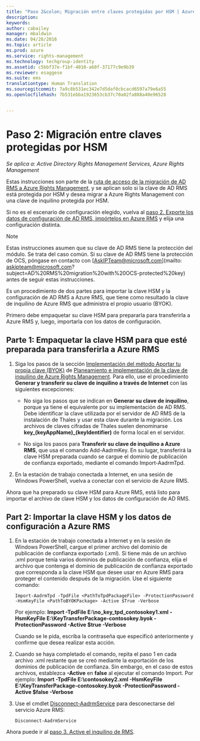 ```yaml
---
title: "Paso 2&colon; Migración entre claves protegidas por HSM | Azure RMS"
description: 
keywords: 
author: cabailey
manager: mbaldwin
ms.date: 04/28/2016
ms.topic: article
ms.prod: azure
ms.service: rights-management
ms.technology: techgroup-identity
ms.assetid: c5bbf37e-f1bf-4010-a60f-37177c9e9b39
ms.reviewer: esaggese
ms.suite: ems
translationtype: Human Translation
ms.sourcegitcommit: 7a9c8b531ec342e7d5daf0cbcacd6597a79e6a55
ms.openlocfilehash: 7b531ebba1923653cb37c70a02fa888a40e96528


---
```


# Paso 2: Migración entre claves protegidas por HSM

*Se aplica a: Active Directory Rights Management Services, Azure Rights Management*


Estas instrucciones son parte de la [ruta de acceso de la migración de AD RMS a Azure Rights Management](migrate-from-ad-rms-to-azure-rms.md), y se aplican solo si la clave de AD RMS está protegida por HSM y desea migrar a Azure Rights Management con una clave de inquilino protegida por HSM. 

Si no es el escenario de configuración elegido, vuelva al [paso 2. Exporte los datos de configuración de AD RMS, impórtelos en Azure RMS](migrate-from-ad-rms-phase1.md#step-2-export-configuration-data-from-ad-rms-and-import-it-to-azure-rms) y elija una configuración distinta.

> [!NOTE]
> Estas instrucciones asumen que su clave de AD RMS tiene la protección del módulo. Se trata del caso común. Si su clave de AD RMS tiene la protección de OCS, póngase en contacto con [AskIPTeam@microsoft.com](mailto: askipteam@microsoft.com?subject=AD%20RMS%20migration%20with%20OCS-protected%20key) antes de seguir estas instrucciones.

Es un procedimiento de dos partes para importar la clave HSM y la configuración de AD RMS a Azure RMS, que tiene como resultado la clave de inquilino de Azure RMS que administra el propio usuario (BYOK).

Primero debe empaquetar su clave HSM para prepararla para transferirla a Azure RMS y, luego, importarla con los datos de configuración.

## Parte 1: Empaquetar la clave HSM para que esté preparada para transferirla a Azure RMS

1.  Siga los pasos de la sección [Implementación del método Aportar tu propia clave (BYOK)](plan-implement-tenant-key.md#implementing-your-azure-rights-management-tenant-key) de [Planeamiento e implementación de la clave de inquilino de Azure Rights Management](plan-implement-tenant-key.md). Para ello, use el procedimiento **Generar y transferir su clave de inquilino a través de Internet** con las siguientes excepciones:

    -   No siga los pasos que se indican en **Generar su clave de inquilino**, porque ya tiene el equivalente por su implementación de AD RMS. Debe identificar la clave utilizada por el servidor de AD RMS de la instalación de Thales y usar esta clave durante la migración. Los archivos de claves cifradas de Thales suelen denominarse **key_(keyAppName)_(keyIdentifier)** de forma local en el servidor.

    -   No siga los pasos para **Transferir su clave de inquilino a Azure RMS**, que usa el comando Add-AadrmKey.  En su lugar, transferirá la clave HSM preparada cuando se cargue el dominio de publicación de confianza exportado, mediante el comando Import-AadrmTpd.

2.  En la estación de trabajo conectada a Internet, en una sesión de Windows PowerShell, vuelva a conectar con el servicio de Azure RMS.

Ahora que ha preparado su clave HSM para Azure RMS, está listo para importar el archivo de clave HSM y los datos de configuración de AD RMS.

## Part 2: Importar la clave HSM y los datos de configuración a Azure RMS

1.  En la estación de trabajo conectada a Internet y en la sesión de Windows PowerShell, cargue el primer archivo del dominio de publicación de confianza exportado (.xml). Si tiene más de un archivo .xml porque tenía varios dominios de publicación de confianza, elija el archivo que contenga el dominio de publicación de confianza exportado que corresponda a la clave HSM que desee usar en Azure RMS para proteger el contenido después de la migración. Use el siguiente comando:

    ```
    Import-AadrmTpd -TpdFile <PathToTpdPackageFile> -ProtectionPassword -HsmKeyFile <PathToBYOKPackage> -Active $True -Verbose
    ```
    Por ejemplo: **Import -TpdFile E:\no_key_tpd_contosokey1.xml  -HsmKeyFile E:\KeyTransferPackage-contosokey.byok -ProtectionPassword -Active $true -Verbose**

    Cuando se le pida, escriba la contraseña que especificó anteriormente y confirme que desea realizar esta acción.

2.  Cuando se haya completado el comando, repita el paso 1 en cada archivo .xml restante que se creó mediante la exportación de los dominios de publicación de confianza. Sin embargo, en el caso de estos archivos, establezca **-Active** en **false** al ejecutar el comando Import.  Por ejemplo: **Import -TpdFile E:\contosokey2.xml -HsmKeyFile E:\KeyTransferPackage-contosokey.byok -ProtectionPassword -Active $false -Verbose**

3.  Use el cmdlet [Disconnect-AadrmService](http://msdn.microsoft.com/library/windowsazure/dn629416.aspx) para desconectarse del servicio Azure RMS:

    ```
    Disconnect-AadrmService
    ```

Ahora puede ir al [paso 3. Active el inquilino de RMS](migrate-from-ad-rms-phase1.md#step-3-activate-your-rms-tenant).




<!--HONumber=Jun16_HO4-->


